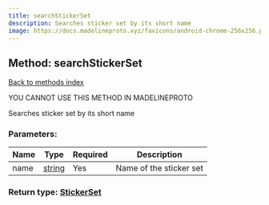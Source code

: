 ```yaml
---
title: searchStickerSet
description: Searches sticker set by its short name
image: https://docs.madelineproto.xyz/favicons/android-chrome-256x256.png
---
```

## Method: searchStickerSet  
[Back to methods index](index.md)


YOU CANNOT USE THIS METHOD IN MADELINEPROTO


Searches sticker set by its short name

### Parameters:

| Name     |    Type       | Required | Description |
|----------|---------------|----------|-------------|
|name|[string](../types/string.md) | Yes|Name of the sticker set|


### Return type: [StickerSet](../types/StickerSet.md)

